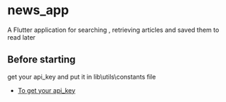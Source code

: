# news_app

A Flutter application for searching , retrieving articles and saved them to read later

## Before starting 

get your api_key and put it in lib\utils\constants file

- [To get your api_key](https://newsapi.org/)

